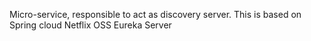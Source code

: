 Micro-service, responsible to act as discovery server. This is based on Spring cloud Netflix OSS Eureka Server
